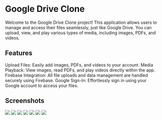# Google Drive Clone

Welcome to the Google Drive Clone project! This application allows users to manage and access their files seamlessly, just like Google Drive. You can upload, view, and play various types of media, including images, PDFs, and videos.

## Features

Upload Files: Easily add images, PDFs, and videos to your account.
Media Playback: View images, read PDFs, and play videos directly within the app.
Firebase Integration: All file uploads and data management are handled securely using Firebase.
Google Sign-In: Effortlessly sign in using your Google account to access your files.

## Screenshots

<img src="https://github.com/user-attachments/assets/ff9b8bd5-33a4-49a8-aaa6-0016a0898798">

<img src="https://github.com/user-attachments/assets/0131ae38-4b36-4745-b7e3-7817a48a0df6">

<img src="https://github.com/user-attachments/assets/14562c96-6487-467c-9c9a-a204d3c0529d">

<img src="https://github.com/user-attachments/assets/13bbe181-7302-490c-be83-5953a1d591fa">

<img src="https://github.com/user-attachments/assets/cfa3ed9d-3e15-4761-8f05-3bfc469c8f1c">

<img src="https://github.com/user-attachments/assets/f3114ab6-5f60-40f6-bdee-f6b312bb82ee">

<img src="https://github.com/user-attachments/assets/d2378695-e35f-4784-9377-9fbe0495d324">
